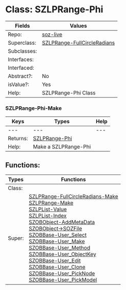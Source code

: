 
# Class:	SZLPRange-Phi

| Fields | Values |
| --------- | --------- |
| Repo: | [soz-live](/repos/soz-live.html) |
| Superclass: | [SZLPRange-FullCircleRadians](SZLPRange-FullCircleRadians.html) |
| Subclasses: |  |
| Interfaces: |  |
| Interfaced: |  |
| Abstract?: | No |
| isValue?: | Yes |
| Help: | SZLPRange-Phi Class |

### SZLPRange-Phi-Make

| Keys | Types | Help |
| --------- | --------- | --------- |
| --- | --- | --- |
| Returns: | [SZLPRange-Phi](SZLPRange-Phi.html) |
| Help: | Make a SZLPRange-Phi |


## Functions:

| Types | Functions |
| --------- | --------- |
| Class: |  |
| Super: | [SZLPRange-FullCircleRadians-Make](SZLPRange-FullCircleRadians.html) <br> [SZLPRange-Make](SZLPRange.html) <br> [SZLPList-Value](SZLPList.html) <br> [SZLPList-Index](SZLPList.html) <br> [SZOBObject-AddMetaData](SZOBObject.html) <br> [SZOBObject->SOZFile](SZOBObject.html) <br> [SZOBBase-User_Select](SZOBBase.html) <br> [SZOBBase-User_Make](SZOBBase.html) <br> [SZOBBase-User_Method](SZOBBase.html) <br> [SZOBBase-User_ObjectKey](SZOBBase.html) <br> [SZOBBase-User_Edit](SZOBBase.html) <br> [SZOBBase-User_Clone](SZOBBase.html) <br> [SZOBBase-User_PickNode](SZOBBase.html) <br> [SZOBBase-User_PickModel](SZOBBase.html) |



